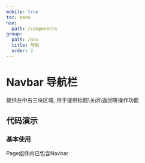 ```yaml
---
mobile: true
toc: menu
nav:
  path: /components
group:
  path: /nav
  title: 导航
  order: 2
---
```


# Navbar 导航栏

提供左中右三块区域, 用于提供标题\关闭\返回等操作功能

## 代码演示

### 基本使用

Page组件内已包含Navbar

<code src="./demo/demo1.tsx"></code>

<API src="./Navbar.tsx" props="left|right|title|subTitle"></API>

